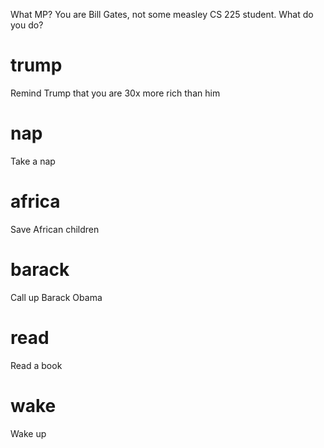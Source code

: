 What MP? You are Bill Gates, not some measley CS 225 student. What do you do?

# trump
Remind Trump that you are 30x more rich than him

# nap
Take a nap

# africa
Save African children

# barack
Call up Barack Obama

# read
Read a book

# wake
Wake up
